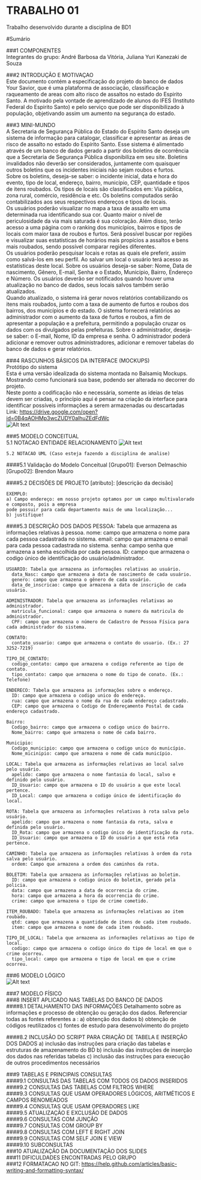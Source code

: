 # TRABALHO 01
Trabalho desenvolvido durante a disciplina de BD1

#Sumário

###1	COMPONENTES<br>
Integrantes do grupo: André Barbosa da Vitória, Juliana Yuri Kanezaki de Souza <br>

###2	INTRODUÇÃO E MOTIVAÇAO<br>
Este documento contém a especificação do projeto do banco de dados Your Savior, que é uma plataforma de associação, classificação e raqueamento de areas com alto risco de assaltos no estado do Espirito Santo. A motivado pela vontade de aprendizado de alunos do IFES (Instituto Federal do Espirito Santo) e pelo serviço que pode ser disponibilizado à população, objetivando assim um aumento na segurança do estado.<br>

###3	MINI-MUNDO<br>
A Secretaria de Segurança Pública do Estado do Espírito Santo deseja um sistema de informação para catalogar, classificar e apresentar as áreas de risco de assalto no estado do Espírito Santo. Esse sistema é alimentado através de um banco de dados gerado a partir dos boletins de ocorrência que a Secretaria de Segurança Pública disponibiliza em seu site. Boletins invalidados não deverão ser considerados, juntamente com quaisquer outros boletins que os incidentes iniciais não sejam roubos e furtos.<br>
Sobre os boletins, deseja-se saber: o incidente inicial, data e hora do evento, tipo de local, endereço, bairro, município, CEP, quantidade e tipos de itens roubados. Os tipos de locais são classificados em: Via pública, zona rural, comércio, residência e etc. Os boletins computados serão contabilizados aos seus respectivos endereços e tipos de locais.<br>
Os usuários poderão visualizar no mapa a taxa de assalto em uma determinada rua identificando sua cor. Quanto maior o nível de periculosidade da via mais saturada é sua coloração. Além disso, terão acesso a uma página com o ranking dos municípios, bairros e tipos de locais com maior taxa de roubos e furtos. Será possível buscar por regiões e visualizar suas estatísticas de horários mais propícios a assaltos e bens mais roubados, sendo possível comparar regiões diferentes.<br>
Os usuários poderão pesquisar locais e rotas as quais ele preferir, assim como salvá-los em seu perfil. Ao salvar um local o usuário terá acesso as estatísticas deste local. Sobre os usuários deseja-se saber: Nome, Data de nascimento, Gênero, E-mail, Senha e o Estado, Município, Bairro, Endereço e Número. Os usuários deverão ser notificados quando houver uma atualização no banco de dados, seus locais salvos também serão atualizados.<br>
Quando atualizado, o sistema irá gerar novos relatórios contabilizando os itens mais roubados, junto com a taxa de aumento de furtos e roubos dos bairros, dos municípios e do estado. O sistema fornecerá relatórios ao administrador com o aumento da taxa de furtos e roubos, a fim de apresentar a população e a prefeitura, permitindo a população cruzar os dados com os divulgados pelas prefeituras. 
Sobre o administrador, deseja-se saber: o E-mail, Nome, ID da empresa e senha. O administrador poderá adicionar e remover outros administradores, adicionar e remover tabelas do banco de dados e gerar relatórios.<br>

###4	RASCUNHOS BÁSICOS DA INTERFACE (MOCKUPS)<br>
Protótipo do sistema<br>
Esta é uma versão idealizada do sistema montada no Balsamiq Mockups. Mostrando como funcionará sua base, podendo ser alterada no decorrer do projeto.<br>
Neste ponto a codificação não e necessária, somente as ideias de telas devem ser criadas, o princípio aqui é pensar na criação da interface para identificar possíveis informações a serem armazenadas ou descartadas <br>
Link: https://drive.google.com/open?id=0B4qAOHMp3wcZUDY0alhuZEdFdWc<br>
![Alt text](https://github.com/AndyVitoria/BD1/blob/master/Prototipo_home.jpeg?raw=true "Prototipo Home")

###5	MODELO CONCEITUAL<br>
    5.1 NOTACAO ENTIDADE RELACIONAMENTO
![Alt text](https://github.com/AndyVitoria/trab01/blob/master/BD%20-%20Savior.jpg?raw=true "Modelo Conceitual ")
   
    5.2 NOTACAO UML (Caso esteja fazendo a disciplina de analise)

####5.1 Validação do Modelo Conceitual
    [Grupo01]: Everson Delmaschio
    [Grupo02]: Brendon Mauro

####5.2 DECISÕES DE PROJETO
    [atributo]: [descrição da decisão]
    
    EXEMPLO:
    a) Campo endereço: em nosso projeto optamos por um campo multivalorado e composto, pois a empresa 
    pode possuir para cada departamento mais de uma localização... 
    b) justifique!

####5.3 DESCRIÇÃO DOS DADOS 
    PESSOA: Tabela que armazena as informações relativas à pessoa.
      nome: campo que armazena o nome para cada pessoa cadastrada no sistema.
      email: campo que armazena o email para cada pessoa cadastrada no sistema.
      senha: campo senha que armazena a senha escolhida por cada pessoa.
      ID: campo que armazena o codigo único de identificação do usuário/administrador.
    
    USUARIO: Tabela que armazena as informações relativas ao usuário.
      data_Nasc: campo que armazena a data de nascimento de cada usuário.
      genero: campo que armazena o gênero de cada usuário.
      data_de_inscricao: campo que armazena a data de inscrição de cada usuário. 
   
    ADMINISTRADOR: Tabela que armazena as informações relativas ao administrador.
      matricula_funcional: campo que armazena o numero da matricula do administrador.
      CPF: campo que armazena o número de Cadastro de Pessoa Física para cada administrador do sistema.

    CONTATO:
      contato_usuario: campo que armazena o contato do usuario. (Ex.: 27 3252-7219)
    
    TIPO_DE_CONTATO:
      codigo_contato: campo que armazena o codigo referente ao tipo de contato.
      tipo_contato: campo que armazena o nome do tipo de conato. (Ex.: Telefone)
    
    ENDERECO: Tabela que armazena as informações sobre o endereço.
      ID: campo que armazena o codigo unico do endereço.
      rua: campo que armazena o nome da rua de cada endereço cadastrado.
      CEP: campo que armazena o Codigo de Endereçamento Postal de cada endereço cadastrado.
    
    Bairro:
      Codigo_bairro: campo que armazena o codigo unico do bairro.
      Nome_bairro: campo que armazena o nome de cada bairro.
     
    Municipio:
      Codigo_municipio: campo que armazena o codigo unico do município.
      Nome_micinipio: campo que armazena o nome de cada município.
    
    LOCAL: Tabela que armazena as informações relativas ao local salvo pelo usuário.
      apelido: campo que armazena o nome fantasia do local, salvo e definido pelo usuário.
      ID_Usuario: campo que armazena o ID do usuário a que este local pertence.
      ID_Local: campo que armazena o codigo único de identificação do local.
    
    ROTA: Tabela que armazena as informações relativas à rota salva pelo usuário.
      apelido: campo que armazena o nome fantasia da rota, salva e definida pelo usuário.
      ID_Rota: campo que armazena o codigo único de identificação da rota.
      ID_Usuario: campo que armazena o ID do usuário a que esta rota pertence.
     
    CAMINHO: Tabela que armazena as informações relativas à ordem da rota salva pelo usuário.
      ordem: Campo que armazena a ordem dos caminhos da rota.
    
    BOLETIM: Tabela que armazena as informações relativas ao boletim.
      ID: campo que armazena o codigo único do boletim, gerado pela policia.
      data: campo que armazena a data de ocorrencia do crime.
      hora: campo que armazena a hora da ocorrencia do crime.
      crime: campo que armazena o tipo de crime cometido.
    
    ITEM_ROUBADO: Tabela que armazena as informações relativas ao item roubado.
      qtd: campo que armazena a quantidade de itens de cada item roubado.
      item: campo que armazena o nome de cada item roubado.
    
    TIPO_DE_LOCAL: Tabela que armazena as informações relativas ao tipo de local.
      codigo: campo que armazena o codigo único do tipo de local em que o crime ocorreu.
      tipo_local: campo que armazena o tipo de local em que o crime ocorreu.


###6	MODELO LÓGICO<br>
![Alt text](https://github.com/AndyVitoria/trab01/blob/master/BD%20-%20Savior%20-%20LOGICO.jpg?raw=true "Modelo Lógico ")

###7	MODELO FÍSICO<br>
###8	INSERT APLICADO NAS TABELAS DO BANCO DE DADOS<br>
####8.1 DETALHAMENTO DAS INFORMAÇÕES
        Detalhamento sobre as informações e processo de obtenção ou geração dos dados.
        Referenciar todas as fontes referentes a :
        a) obtenção dos dados
        b) obtenção de códigos reutilizados
        c) fontes de estudo para desenvolvimento do projeto
        
####8.2 INCLUSÃO DO SCRIPT PARA CRIAÇÃO DE TABELA E INSERÇÃO DOS DADOS
        a) inclusão das instruções para criação das tabelas e estruturas de amazenamento do BD
        b) inclusão das instruções de inserção dos dados nas referidas tabelas
        c) inclusão das instruções para execução de outros procedimentos necessários

###9	TABELAS E PRINCIPAIS CONSULTAS<br>
####9.1	CONSULTAS DAS TABELAS COM TODOS OS DADOS INSERIDOS<br>
####9.2	CONSULTAS DAS TABELAS COM FILTROS WHERE<br>
####9.3	CONSULTAS QUE USAM OPERADORES LÓGICOS, ARITMÉTICOS E CAMPOS RENOMEADOS<br>
####9.4	CONSULTAS QUE USAM OPERADORES LIKE<br>
####9.5	ATUALIZAÇÃO E EXCLUSÃO DE DADOS<br>
####9.6	CONSULTAS COM JUNÇÃO<br>
####9.7	CONSULTAS COM GROUP BY<br>
####9.8	CONSULTAS COM LEFT E RIGHT JOIN<br>
####9.9	CONSULTAS COM SELF JOIN E VIEW<br>
####9.10	SUBCONSULTAS<br>
###10	ATUALIZAÇÃO DA DOCUMENTAÇÃO DOS SLIDES<br>
###11	DIFICULDADES ENCONTRADAS PELO GRUPO<br>
###12  FORMATACAO NO GIT: https://help.github.com/articles/basic-writing-and-formatting-syntax/




